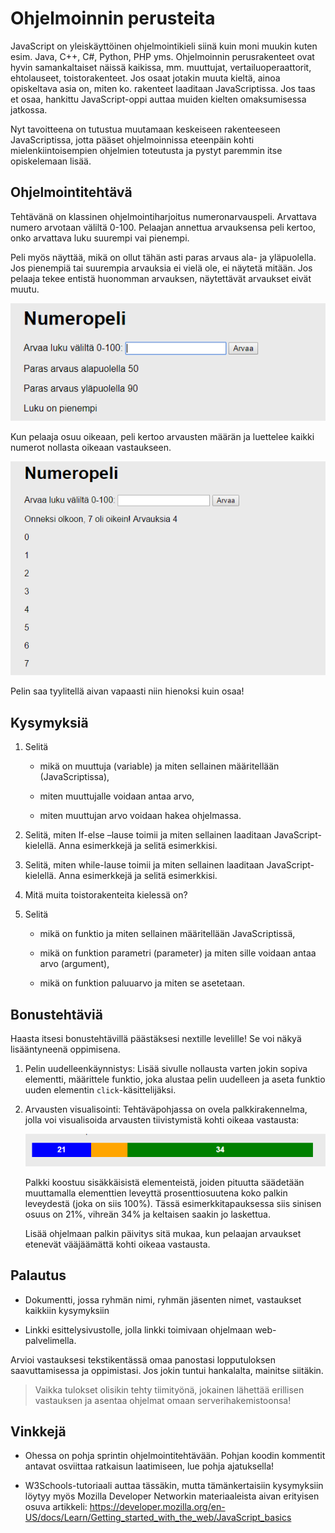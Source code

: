 # Ohjelmoinnin perusteita

JavaScript on yleiskäyttöinen ohjelmointikieli siinä kuin moni muukin kuten
esim. Java, C++, C\#, Python, PHP yms. Ohjelmoinnin perusrakenteet ovat hyvin
samankaltaiset näissä kaikissa, mm. muuttujat, vertailuoperaattorit,
ehtolauseet, toistorakenteet. Jos osaat jotakin muuta kieltä, ainoa opiskeltava
asia on, miten ko. rakenteet laaditaan JavaScriptissa. Jos taas et osaa,
hankittu JavaScript-oppi auttaa muiden kielten omaksumisessa jatkossa.

Nyt tavoitteena on tutustua muutamaan keskeiseen rakenteeseen JavaScriptissa,
jotta pääset ohjelmoinnissa eteenpäin kohti mielenkiintoisempien ohjelmien
toteutusta ja pystyt paremmin itse opiskelemaan lisää.

## Ohjelmointitehtävä

Tehtävänä on klassinen ohjelmointiharjoitus numeronarvauspeli. Arvattava numero
arvotaan väliltä 0-100. Pelaajan annettua arvauksensa peli kertoo, onko
arvattava luku suurempi vai pienempi.

Peli myös näyttää, mikä on ollut tähän asti paras arvaus ala- ja yläpuolella.
Jos pienempiä tai suurempia arvauksia ei vielä ole, ei näytetä mitään. Jos
pelaaja tekee entistä huonomman arvauksen, näytettävät arvaukset eivät muutu.

![](media/ee8807cb4299af76de85222d755a2f04.png)

Kun pelaaja osuu oikeaan, peli kertoo arvausten määrän ja luettelee kaikki
numerot nollasta oikeaan vastaukseen.

![](media/2702b5127e7fd62fe2db52d8489eca04.png)

Pelin saa tyylitellä aivan vapaasti niin hienoksi kuin osaa!

## Kysymyksiä

1.  Selitä

    -   mikä on muuttuja (variable) ja miten sellainen määritellään
        (JavaScriptissa),

    -   miten muuttujalle voidaan antaa arvo,

    -   miten muuttujan arvo voidaan hakea ohjelmassa.

2.  Selitä, miten If-else –lause toimii ja miten sellainen laaditaan
    JavaScript-kielellä. Anna esimerkkejä ja selitä esimerkkisi.

3.  Selitä, miten while-lause toimii ja miten sellainen laaditaan
    JavaScript-kielellä. Anna esimerkkejä ja selitä esimerkkisi.

4.  Mitä muita toistorakenteita kielessä on?

5.  Selitä

    -   mikä on funktio ja miten sellainen määritellään JavaScriptissä,

    -   mikä on funktion parametri (parameter) ja miten sille voidaan antaa arvo
        (argument),

    -   mikä on funktion paluuarvo ja miten se asetetaan.

## Bonustehtäviä

Haasta itsesi bonustehtävillä päästäksesi nextille levelille! Se voi näkyä lisääntyneenä oppimisena.

1.  Pelin uudelleenkäynnistys: Lisää sivulle nollausta varten jokin sopiva
    elementti, määrittele funktio, joka alustaa pelin uudelleen ja aseta funktio
    uuden elementin `click`-käsittelijäksi.

2.  Arvausten visualisointi: Tehtäväpohjassa on ovela palkkirakennelma, jolla
    voi visualisoida arvausten tiivistymistä kohti oikeaa vastausta:

    ![](media/d295121127047a60f5321f1c0f2eda27.png)

    Palkki koostuu sisäkkäisistä elementeistä, joiden pituutta säädetään
    muuttamalla elementtien leveyttä prosenttiosuutena koko palkin leveydestä
    (joka on siis 100%). Tässä esimerkkitapauksessa siis sinisen osuus on 21%,
    vihreän 34% ja keltaisen saakin jo laskettua.

    Lisää ohjelmaan palkin päivitys sitä mukaa, kun pelaajan arvaukset etenevät
    vääjäämättä kohti oikeaa vastausta.

## Palautus

-   Dokumentti, jossa ryhmän nimi, ryhmän jäsenten nimet, vastaukset kaikkiin
    kysymyksiin

-   Linkki esittelysivustolle, jolla linkki toimivaan ohjelmaan web-palvelimella.

Arvioi vastauksesi tekstikentässä omaa panostasi lopputuloksen
saavuttamisessa ja oppimistasi. Jos jokin tuntui hankalalta, mainitse siitäkin.

>   Vaikka tulokset olisikin tehty tiimityönä, jokainen lähettää
>   erillisen vastauksen ja asentaa ohjelmat omaan serverihakemistoonsa! 

## Vinkkejä

-   Ohessa on pohja sprintin ohjelmointitehtävään. Pohjan koodin
    kommentit antavat osviittaa ratkaisun laatimiseen, lue pohja ajatuksella!

-   W3Schools-tutoriaali auttaa tässäkin, mutta tämänkertaisiin kysymyksiin
    löytyy myös Mozilla Developer Networkin materiaaleista aivan erityisen osuva
    artikkeli:
    <https://developer.mozilla.org/en-US/docs/Learn/Getting_started_with_the_web/JavaScript_basics>

